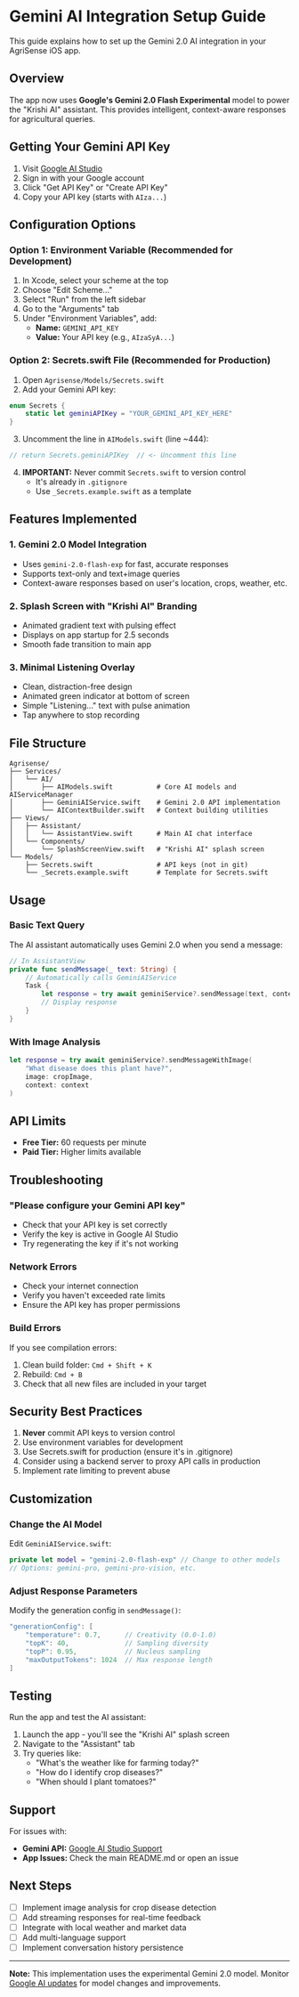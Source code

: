 # Gemini AI Integration Setup Guide

This guide explains how to set up the Gemini 2.0 AI integration in your AgriSense iOS app.

## Overview

The app now uses **Google's Gemini 2.0 Flash Experimental** model to power the "Krishi AI" assistant. This provides intelligent, context-aware responses for agricultural queries.

## Getting Your Gemini API Key

1. Visit [Google AI Studio](https://makersuite.google.com/app/apikey)
2. Sign in with your Google account
3. Click "Get API Key" or "Create API Key"
4. Copy your API key (starts with `AIza...`)

## Configuration Options

### Option 1: Environment Variable (Recommended for Development)

1. In Xcode, select your scheme at the top
2. Choose "Edit Scheme..."
3. Select "Run" from the left sidebar
4. Go to the "Arguments" tab
5. Under "Environment Variables", add:
   - **Name:** `GEMINI_API_KEY`
   - **Value:** Your API key (e.g., `AIzaSyA...`)

### Option 2: Secrets.swift File (Recommended for Production)

1. Open `Agrisense/Models/Secrets.swift`
2. Add your Gemini API key:

```swift
enum Secrets {
    static let geminiAPIKey = "YOUR_GEMINI_API_KEY_HERE"
}
```

3. Uncomment the line in `AIModels.swift` (line ~444):

```swift
// return Secrets.geminiAPIKey  // <- Uncomment this line
```

4. **IMPORTANT:** Never commit `Secrets.swift` to version control
   - It's already in `.gitignore`
   - Use `_Secrets.example.swift` as a template

## Features Implemented

### 1. Gemini 2.0 Model Integration
- Uses `gemini-2.0-flash-exp` for fast, accurate responses
- Supports text-only and text+image queries
- Context-aware responses based on user's location, crops, weather, etc.

### 2. Splash Screen with "Krishi AI" Branding
- Animated gradient text with pulsing effect
- Displays on app startup for 2.5 seconds
- Smooth fade transition to main app

### 3. Minimal Listening Overlay
- Clean, distraction-free design
- Animated green indicator at bottom of screen
- Simple "Listening..." text with pulse animation
- Tap anywhere to stop recording

## File Structure

```
Agrisense/
├── Services/
│   └── AI/
│       ├── AIModels.swift           # Core AI models and AIServiceManager
│       ├── GeminiAIService.swift    # Gemini 2.0 API implementation
│       └── AIContextBuilder.swift   # Context building utilities
├── Views/
│   ├── Assistant/
│   │   └── AssistantView.swift      # Main AI chat interface
│   └── Components/
│       └── SplashScreenView.swift   # "Krishi AI" splash screen
└── Models/
    ├── Secrets.swift                # API keys (not in git)
    └── _Secrets.example.swift       # Template for Secrets.swift
```

## Usage

### Basic Text Query

The AI assistant automatically uses Gemini 2.0 when you send a message:

```swift
// In AssistantView
private func sendMessage(_ text: String) {
    // Automatically calls GeminiAIService
    Task {
        let response = try await geminiService?.sendMessage(text, context: context)
        // Display response
    }
}
```

### With Image Analysis

```swift
let response = try await geminiService?.sendMessageWithImage(
    "What disease does this plant have?",
    image: cropImage,
    context: context
)
```

## API Limits

- **Free Tier:** 60 requests per minute
- **Paid Tier:** Higher limits available

## Troubleshooting

### "Please configure your Gemini API key"

- Check that your API key is set correctly
- Verify the key is active in Google AI Studio
- Try regenerating the key if it's not working

### Network Errors

- Check your internet connection
- Verify you haven't exceeded rate limits
- Ensure the API key has proper permissions

### Build Errors

If you see compilation errors:
1. Clean build folder: `Cmd + Shift + K`
2. Rebuild: `Cmd + B`
3. Check that all new files are included in your target

## Security Best Practices

1. **Never** commit API keys to version control
2. Use environment variables for development
3. Use Secrets.swift for production (ensure it's in .gitignore)
4. Consider using a backend server to proxy API calls in production
5. Implement rate limiting to prevent abuse

## Customization

### Change the AI Model

Edit `GeminiAIService.swift`:

```swift
private let model = "gemini-2.0-flash-exp" // Change to other models
// Options: gemini-pro, gemini-pro-vision, etc.
```

### Adjust Response Parameters

Modify the generation config in `sendMessage()`:

```swift
"generationConfig": [
    "temperature": 0.7,      // Creativity (0.0-1.0)
    "topK": 40,              // Sampling diversity
    "topP": 0.95,            // Nucleus sampling
    "maxOutputTokens": 1024  // Max response length
]
```

## Testing

Run the app and test the AI assistant:

1. Launch the app - you'll see the "Krishi AI" splash screen
2. Navigate to the "Assistant" tab
3. Try queries like:
   - "What's the weather like for farming today?"
   - "How do I identify crop diseases?"
   - "When should I plant tomatoes?"

## Support

For issues with:
- **Gemini API:** [Google AI Studio Support](https://ai.google.dev/docs)
- **App Issues:** Check the main README.md or open an issue

## Next Steps

- [ ] Implement image analysis for crop disease detection
- [ ] Add streaming responses for real-time feedback
- [ ] Integrate with local weather and market data
- [ ] Add multi-language support
- [ ] Implement conversation history persistence

---

**Note:** This implementation uses the experimental Gemini 2.0 model. Monitor [Google AI updates](https://ai.google.dev) for model changes and improvements.
